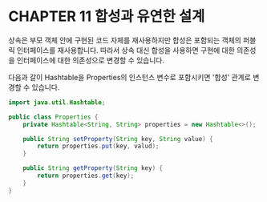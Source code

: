 # CHAPTER 11 합성과 유연한 설계

상속은 부모 객체 안에 구현된 코드 자체를 재사용하지만 합성은 포함되는 객체의 퍼블릭 인터페이스를 재사용합니다.
따라서 상속 대신 합성을 사용하면 구현에 대한 의존성을 인터페이스에 대한 의존성으로 변경할 수 있습니다.

다음과 갈이 Hashtable을 Properties의 인스턴스 변수로 포함시키면 '합성' 관계로 변경할 수 있습니다.
```java
import java.util.Hashtable;

public class Properties {
    private Hashtable<String, String> properties = new Hashtable<>();

    public String setProperty(String key, String value) {
        return properties.put(key, valud);
    }

    public String getProperty(String key) {
        return properties.get(key);
    }
}
```

